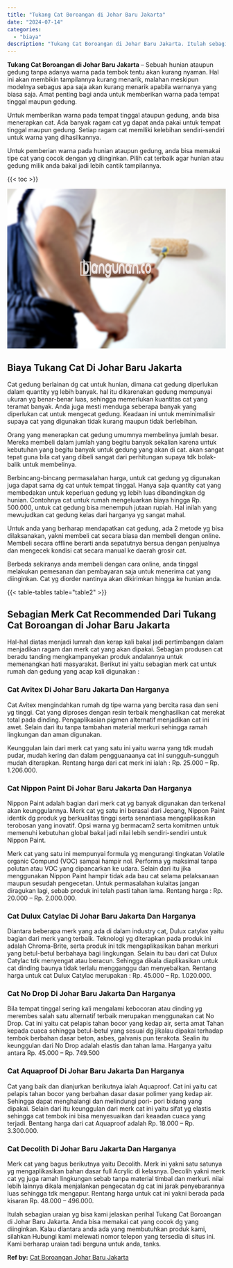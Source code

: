 ```yaml
---
title: "Tukang Cat Boroangan di Johar Baru Jakarta"
date: "2024-07-14"
categories: 
  - "biaya"
description: "Tukang Cat Boroangan di Johar Baru Jakarta. Itulah sebagian uraian yg bisa kami jelaskan perihal Tukang Cat Boroangan di Johar Baru Jakarta. Anda bisa memaka..."
---
```


**Tukang Cat Boroangan di Johar Baru Jakarta** – Sebuah hunian ataupun gedung tanpa adanya warna pada tembok tentu akan kurang nyaman. Hal ini akan membikin tampilannya kurang menarik, malahan meskipun modelnya sebagus apa saja akan kurang menarik apabila warnanya yang biasa saja. Amat penting bagi anda untuk memberikan warna pada tempat tinggal maupun gedung.

Untuk memberikan warna pada tempat tinggal ataupun gedung, anda bisa menerapkan cat. Ada banyak ragam cat yg dapat anda pakai untuk tempat tinggal maupun gedung. Setiap ragam cat memiliki kelebihan sendiri-sendiri untuk warna yang dihasilkannya.

Untuk pemberian warna pada hunian ataupun gedung, anda bisa memakai tipe cat yang cocok dengan yg diinginkan. Pilih cat terbaik agar hunian atau gedung milik anda bakal jadi lebih cantik tampilannya.

{{< toc >}}

![Tukang Cat Boroangan di Johar Baru Jakarta](/images/jasa-cat-murah02.png)

## Biaya Tukang Cat Di Johar Baru Jakarta

Cat gedung berlainan dg cat untuk hunian, dimana cat gedung diperlukan dalam quantity yg lebih banyak. hal itu dikarenakan gedung mempunyai ukuran yg benar-benar luas, sehingga memerlukan kuantitas cat yang teramat banyak. Anda juga mesti menduga seberapa banyak yang diperlukan cat untuk mengecat gedung. Keadaan ini untuk meminimalisir supaya cat yang digunakan tidak kurang maupun tidak berlebihan.

Orang yang menerapkan cat gedung umumnya membelinya jumlah besar. Mereka membeli dalam jumlah yang begitu banyak sekalian karena untuk kebutuhan yang begitu banyak untuk gedung yang akan di cat. akan sangat tepat guna bila cat yang dibeli sangat dari perhitungan supaya tdk bolak-balik untuk membelinya.

Berbincang-bincang permasalahan harga, untuk cat gedung yg digunakan juga dapat sama dg cat untuk tempat tinggal. Hanya saja quantity cat yang membedakan untuk keperluan gedung yg lebih luas dibandingkan dg hunian. Contohnya cat untuk rumah mengeluarkan biaya hingga Rp. 500.000, untuk cat gedung bisa menempuh jutaan rupiah. Hal inilah yang mewujudkan cat gedung kelas dari harganya yg sangat mahal.

Untuk anda yang berharap mendapatkan cat gedung, ada 2 metode yg bisa dilaksanakan, yakni membeli cat secara biasa dan membeli dengan online. Membeli secara offline berarti anda sepatutnya bersua dengan penjualnya dan mengecek kondisi cat secara manual ke daerah grosir cat.

Berbeda sekiranya anda membeli dengan cara online, anda tinggal melakukan pemesanan dan pembayaran saja untuk menerima cat yang diinginkan. Cat yg diorder nantinya akan dikirimkan hingga ke hunian anda.

{{< table-tables table="table2" >}}

## Sebagian Merk Cat Recommended Dari Tukang Cat Boroangan di Johar Baru Jakarta

Hal-hal diatas menjadi lumrah dan kerap kali bakal jadi pertimbangan dalam menjadikan ragam dan merk cat yang akan dipakai. Sebagian produsen cat beradu tanding mengkampanyekan produk andalannya untuk memenangkan hati masyarakat. Berikut ini yaitu sebagian merk cat untuk rumah dan gedung yang acap kali digunakan :

### Cat Avitex Di Johar Baru Jakarta Dan Harganya

Cat Avitex mengindahkan rumah dg tipe warna yang bercita rasa dan seni yg tinggi. Cat yang diproses dengan resin terbaik menghasilkan cat merekat total pada dinding. Pengaplikasian pigmen alternatif menjadikan cat ini awet. Selain dari itu tanpa tambahan material merkuri sehingga ramah lingkungan dan aman digunakan.

Keunggulan lain dari merk cat yang satu ini yaitu warna yang tdk mudah pudar, mudah kering dan dalam pengguanaanya cat ini sungguh-sungguh mudah diterapkan. Rentang harga dari cat merk ini ialah : Rp. 25.000 – Rp. 1.206.000.

### Cat Nippon Paint Di Johar Baru Jakarta Dan Harganya

Nippon Paint adalah bagian dari merk cat yg banyak digunakan dan terkenal akan keunggulannya. Merk cat yg satu ini berasal dari Jepang, Nippon Paint identik dg produk yg berkualitas tinggi serta senantiasa mengaplikasikan terobosan yang inovatif. Opsi warna yg bermacam2 serta komitmen untuk memenuhi kebutuhan global bakal jadi nilai lebih sendiri-sendiri untuk Nippon Paint.

Merk cat yang satu ini mempunyai formula yg mengurangi tingkatan Volatile organic Compund (VOC) sampai hampir nol. Performa yg maksimal tanpa polutan atau VOC yang dipancarkan ke udara. Selain dari itu jika menggunakan Nippon Paint hampir tidak ada bau cat selama pelaksanaan maupun sesudah pengecetan. Untuk permasalahan kulaitas jangan diragukan lagi, sebab produk ini telah pasti tahan lama. Rentang harga : Rp. 20.000 – Rp. 2.000.000.

### Cat Dulux Catylac Di Johar Baru Jakarta Dan Harganya

Diantara beberapa merk yang ada di dalam industry cat, Dulux catylax yaitu bagian dari merk yang terbaik. Teknologi yg diterapkan pada produk ini adalah Chroma-Brite, serta produk ini tdk mengaplikasikan bahan merkuri yang betul-betul berbahaya bagi lingkungan. Selain itu bau dari cat Dulux Catylac tdk menyengat atau beracun. Sehingga dikala diaplikasikan untuk cat dinding baunya tidak terlalu mengganggu dan menyebalkan. Rentang harga untuk cat Dulux Catylac merupakan : Rp. 45.000 – Rp. 1.020.000.

### Cat No Drop Di Johar Baru Jakarta Dan Harganya

Bila tempat tinggal sering kali mengalami kebocoran atau dinding yg merembes salah satu alternatif terbaik merupakan menggunakan cat No Drop. Cat ini yaitu cat pelapis tahan bocor yang kedap air, serta amat Tahan kepada cuaca sehingga betul-betul yang sesuai dg jikalau dipakai terhadap tembok berbahan dasar beton, asbes, galvanis pun terakota. Sealin itu keunggulan dari No Drop adalah elastis dan tahan lama. Harganya yaitu antara Rp. 45.000 – Rp. 749.500

### Cat Aquaproof Di Johar Baru Jakarta Dan Harganya

Cat yang baik dan dianjurkan berikutnya ialah Aquaproof. Cat ini yaitu cat pelapis tahan bocor yang berbahan dasar dasar polimer yang kedap air. Sehingga dapat menghalangi dan melindungi pori- pori bidang yang dipakai. Selain dari itu keunggulan dari merk cat ini yaitu sifat yg elastis sehingga cat tembok ini bisa menyesuaikan dari keaadan cuaca yang terjadi. Bentang harga dari cat Aquaproof adalah Rp. 18.000 – Rp. 3.300.000.

### Cat Decolith Di Johar Baru Jakarta Dan Harganya

Merk cat yang bagus berikutnya yaitu Decolith. Merk ini yakni satu satunya yg mengaplikasikan bahan dasar full Acrylic di kelasnya. Decolih yakni merk cat yg juga ramah lingkungan sebab tanpa material timbal dan merkuri. nilai lebih lainnya dikala menjalankan pengecatan dg cat ini jarak penyebarannya luas sehingga tdk mengapur. Rentang harga untuk cat ini yakni berada pada kisaran Rp. 48.000 – 496.000.

Itulah sebagian uraian yg bisa kami jelaskan perihal Tukang Cat Boroangan di Johar Baru Jakarta. Anda bisa memakai cat yang cocok dg yang diinginkan. Kalau diantara anda ada yang membutuhkan produk kami, silahkan Hubungi kami melewati nomor telepon yang tersedia di situs ini. Kami berharap uraian tadi berguna untuk anda, tanks.

**Ref by:** [Cat Boroangan Johar Baru Jakarta](https://id.wikipedia.org/wiki/Cat)
